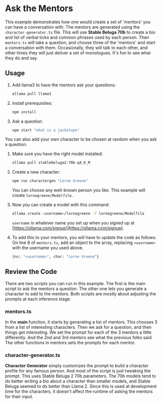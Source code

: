 # Ask the Mentors

This example demonstrates how one would create a set of 'mentors' you can have a conversation with. The mentors are generated using the `character-generator.ts` file. This will use **Stable Beluga 70b** to create a bio and list of verbal ticks and common phrases used by each person. Then `mentors.ts` will take a question, and choose three of the 'mentors' and start a conversation with them. Occasionally, they will talk to each other, and other times they will just deliver a set of monologues. It's fun to see what they do and say.

## Usage

1. Add llama3 to have the mentors ask your questions:

   ```bash
   ollama pull llama3
   ```

2. Install prerequisites:

   ```bash
   npm install
   ```

3. Ask a question:

   ```bash
   npm start "what is a jackalope"
   ```

You can also add your own character to be chosen at random when you ask a question.

1. Make sure you have the right model installed:

   ```bash
   ollama pull stablebeluga2:70b-q4_K_M
   ```

2. Create a new character:

   ```bash
   npm run charactergen "Lorne Greene"
   ```

   You can choose any well-known person you like. This example will create `lornegreene/Modelfile`.

3. Now you can create a model with this command:

   ```bash
   ollama create <username>/lornegreene -f lornegreene/Modelfile
   ```

   `username` is whatever name you set up when you signed up at [https://ollama.com/signup](https://ollama.com/signup).

4. To add this to your mentors, you will have to update the code as follows. On line 8 of `mentors.ts`, add an object to the array, replacing `<username>` with the username you used above.

   ```bash
   {ns: "<username>", char: "Lorne Greene"}
   ```

## Review the Code

There are two scripts you can run in this example. The first is the main script to ask the mentors a question. The other one lets you generate a character to add to the mentors. Both scripts are mostly about adjusting the prompts at each inference stage.

### mentors.ts

In the **main** function, it starts by generating a list of mentors. This chooses 3 from a list of interesting characters. Then we ask for a question, and then things get interesting. We set the prompt for each of the 3 mentors a little differently. And the 2nd and 3rd mentors see what the previous folks said. The other functions in mentors sets the prompts for each mentor.

### character-generator.ts

**Character Generator** simply customizes the prompt to build a character profile for any famous person. And most of the script is just tweaking the prompt. This uses Stable Beluga 2 70b parameters. The 70b models tend to do better writing a bio about a character than smaller models, and Stable Beluga seemed to do better than Llama 2. Since this is used at development time for the characters, it doesn't affect the runtime of asking the mentors for their input.
